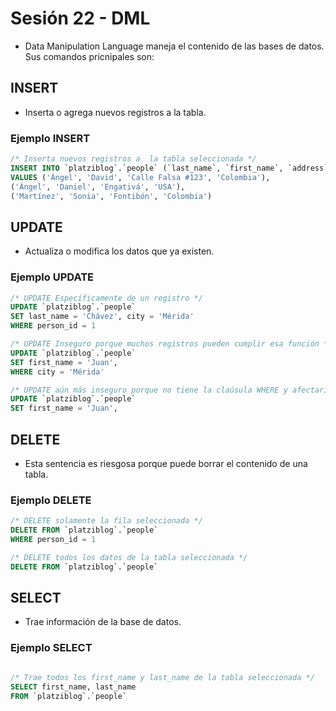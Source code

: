 # Sesión 22 - DML

* Data Manipulation Language maneja el contenido de las bases de datos. Sus comandos pricnipales son:

## INSERT

* Inserta o agrega nuevos registros a la tabla.

### Ejemplo INSERT

```sql
/* Inserta nuevos registros a  la tabla seleccionada */
INSERT INTO `platziblog`.`people` (`last_name`, `first_name`, `address`, `city`)
VALUES ('Ángel', 'David', 'Calle Falsa #123', 'Colombia'),
('Ángel', 'Daniel', 'Engativá', 'USA'),
('Martínez', 'Sonia', 'Fontibón', 'Colombia')
```

## UPDATE

* Actualiza o modifica los datos que ya existen.

### Ejemplo UPDATE

```sql
/* UPDATE Específicamente de un registro */
UPDATE `platziblog`.`people`
SET last_name = 'Chávez', city = 'Mérida'
WHERE person_id = 1

/* UPDATE Inseguro porque muchos registros pueden cumplir esa función */
UPDATE `platziblog`.`people`
SET first_name = 'Juan',
WHERE city = 'Mérida'

/* UPDATE aún más inseguro porque no tiene la claúsula WHERE y afectaría a todos los registros de esa tabla */
UPDATE `platziblog`.`people`
SET first_name = 'Juan',
```

## DELETE

* Esta sentencia es riesgosa porque puede borrar el contenido de una tabla.

### Ejemplo DELETE

```sql
/* DELETE solamente la fila seleccionada */
DELETE FROM `platziblog`.`people`
WHERE person_id = 1

/* DELETE todos los datos de la tabla seleccionada */
DELETE FROM `platziblog`.`people`
```

## SELECT

* Trae información de la base de datos.

### Ejemplo SELECT

```sql

/* Trae todos los first_name y last_name de la tabla seleccionada */
SELECT first_name, last_name
FROM `platziblog`.`people`
```
